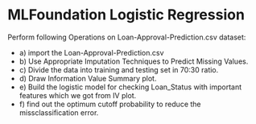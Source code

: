 # MLFoundation Logistic Regression
Perform following Operations on Loan-Approval-Prediction.csv dataset:
- a) import the Loan-Approval-Prediction.csv
- b) Use Appropriate Imputation Techniques to Predict Missing Values.
- c) Divide the data into training and testing set in 70:30 ratio.
- d) Draw Information Value Summary plot.
- e) Build the logistic model for checking Loan_Status with important features which we got from IV plot.
- f) find out the optimum cutoff probability to reduce the missclassification error.
